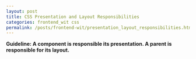```yaml
---
layout: post
title: CSS Presentation and Layout Responsibilities
categories: frontend_wit css
permalink: /posts/frontend-wit/presentation_layout_responsibilities.html
---
```


**Guideline: A component is responsible its presentation. A parent is responsible for its layout.**

